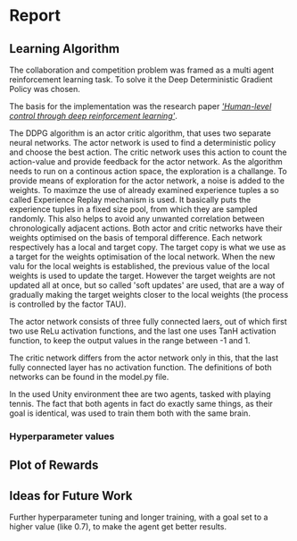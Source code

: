 # Report


## Learning Algorithm


The collaboration and competition problem was framed as a multi agent reinforcement learning task. To solve it the Deep Deterministic Gradient Policy was chosen.

The basis for the implementation was the research paper [*'Human-level control through deep reinforcement
learning'*](https://storage.googleapis.com/deepmind-media/dqn/DQNNaturePaper.pdf).

The DDPG algorithm is an actor critic algorithm, that uses two separate neural networks. The actor network is used to find a deterministic policy and choose the best action. The critic network uses this action to count the action-value and provide feedback for the actor network. As the algorithm needs to run on a continous action space, the exploration is a challange. To provide means of exploration for the actor network, a noise is added to the weights. To maximze the use of already examined experience tuples a so called Experience Replay mechanism is used. It basically puts the experience tuples in a fixed size pool, from which they are sampled randomly. This also helps to avoid any unwanted correlation between chronologically adjacent actions. Both actor and critic networks have their weights optimised on the basis of temporal difference. Each network respectively has a local and target copy. The target copy is what we use as a target for the weights optimisation of the local network. When the new valu for the local weights is established, the previous value of the local weights is used to update the target. However the target weights are not updated all at once, but so called 'soft updates' are used, that are a way of gradually making the target weights closer to the local weights (the process is controlled by the factor TAU).

The actor network consists of three fully connected laers, out of which first two use ReLu activation functions, and the last one uses TanH activation function, to keep the output values in the range between -1 and 1. 

The critic network differs from the actor network only in this, that the last fully connected layer has no activation function. The definitions of both networks can be found in the model.py file.

In the used Unity environment thee are two agents, tasked with playing tennis. The fact that both agents in fact do exactly same things, as their goal is identical, was used to train them both with the same brain.


### Hyperparameter values

## Plot of Rewards

## Ideas for Future Work

Further hyperparameter tuning and longer training, with a goal set to a higher value (like 0.7), to make the agent get better results.
